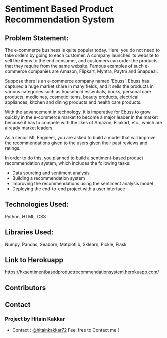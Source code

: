 # Sentiment Based Product Recommendation System

## Problem Statement:

The e-commerce business is quite popular today. Here, you do not need to take orders by going to each customer. A company launches its website to sell the items to the end consumer, and customers can order the products that they require from the same website. Famous examples of such e-commerce companies are Amazon, Flipkart, Myntra, Paytm and Snapdeal.

Suppose there is an e-commerce company named 'Ebuss'. Ebuss has captured a huge market share in many fields, and it sells the products in various categories such as household essentials, books, personal care products, medicines, cosmetic items, beauty products, electrical appliances, kitchen and dining products and health care products.

With the advancement in technology, it is imperative for Ebuss to grow quickly in the e-commerce market to become a major leader in the market because it has to compete with the likes of Amazon, Flipkart, etc., which are already market leaders.

As a senior ML Engineer, you are asked to build a model that will improve the recommendations given to the users given their past reviews and ratings. 

In order to do this, you planned to build a sentiment-based product recommendation system, which includes the following tasks:

<ul>
	<li>Data sourcing and sentiment analysis</li>
	<li>Building a recommendation system</li>
	<li>Improving the recommendations using the sentiment analysis model</li>
	<li>Deploying the end-to-end project with a user interface</li>
</ul>

## Technologies Used: 

Python, HTML, CSS

## Libraries Used: 

Numpy, Pandas, Seaborn, Matplotlib, Sklearn, Pickle, Flask

## Link to Herokuapp
https://hksentimentbasedproductrecommendationsystem.herokuapp.com/

## Contributors
## Contact
### Project by Hitain Kakkar
- Contact : [@hitainkakkar72](https://github.com/hitainkakkar72) Feel free to Contact me !
